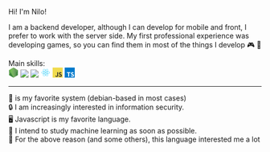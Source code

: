 <p>Hi! I'm Nilo!</p>
<p>I am a backend developer, although I can develop for mobile and front, I prefer to work with the server side. My first professional experience was developing games, so you can find them in most of the things I develop 🎮 🤣</p>
Main skills:<br>
<span><img src="https://raw.githubusercontent.com/github/explore/80688e429a7d4ef2fca1e82350fe8e3517d3494d/topics/nodejs/nodejs.png" width="20"/></span>
<span><img src="https://symbols-electrical.getvecta.com/stencil_73/35_adonisjs-icon.f7379b6649.svg" width="20"/></span>
<span><img src="https://encrypted-tbn0.gstatic.com/images?q=tbn:ANd9GcSKmtAv2G_LoVvYzVphgkaW6W1yj3z0tR7igw&usqp=CAU" width="20"/></span>
<span><img src="https://raw.githubusercontent.com/github/explore/80688e429a7d4ef2fca1e82350fe8e3517d3494d/topics/react/react.png" width="20"/></span>
<span><img src="https://raw.githubusercontent.com/github/explore/80688e429a7d4ef2fca1e82350fe8e3517d3494d/topics/javascript/javascript.png" width="20"/></span>
<span><img src="https://raw.githubusercontent.com/github/explore/80688e429a7d4ef2fca1e82350fe8e3517d3494d/topics/typescript/typescript.png" width="20"/></span>
<hr>
<div>🐧 is my favorite system (debian-based in most cases)</div>
<div>🔒 I am increasingly interested in information security.</div>
<div>🖥 Javascript is my favorite language.</div>
<div>🤖 I intend to study machine learning as soon as possible.</div>
<div>🐍 For the above reason (and some others), this language interested me a lot</div>
